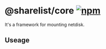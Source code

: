 # @sharelist/core [![npm](https://img.shields.io/npm/v/@sharelist/core.svg)](https://npmjs.com/package/@sharelist/core)

It's a framework for mounting netdisk.

## Useage
